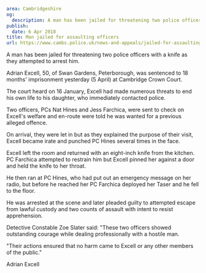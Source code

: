 ```yaml
area: Cambridgeshire
og:
  description: A man has been jailed for threatening two police officers with a knife as they attempted to arrest him.
publish:
  date: 6 Apr 2018
title: Man jailed for assaulting officers
url: https://www.cambs.police.uk/news-and-appeals/jailed-for-assaulting-officers
```

A man has been jailed for threatening two police officers with a knife as they attempted to arrest him.

Adrian Excell, 50, of Swan Gardens, Peterborough, was sentenced to 18 months' imprisonment yesterday (5 April) at Cambridge Crown Court.

The court heard on 16 January, Excell had made numerous threats to end his own life to his daughter, who immediately contacted police.

Two officers, PCs Nat Hines and Jess Farchica, were sent to check on Excell's welfare and en-route were told he was wanted for a previous alleged offence.

On arrival, they were let in but as they explained the purpose of their visit, Excell became irate and punched PC Hines several times in the face.

Excell left the room and returned with an eight-inch knife from the kitchen. PC Farchica attempted to restrain him but Excell pinned her against a door and held the knife to her throat.

He then ran at PC Hines, who had put out an emergency message on her radio, but before he reached her PC Farchica deployed her Taser and he fell to the floor.

He was arrested at the scene and later pleaded guilty to attempted escape from lawful custody and two counts of assault with intent to resist apprehension.

Detective Constable Zoe Slater said: "These two officers showed outstanding courage while dealing professionally with a hostile man.

"Their actions ensured that no harm came to Excell or any other members of the public."

Adrian Excell
